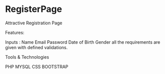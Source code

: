 # RegisterPage

Attractive Registration Page 

Features:

Inputs : Name Email Password Date of Birth Gender all the requirements are given with defined validations.

Tools & Technologies 

PHP MYSQL CSS BOOTSTRAP 

